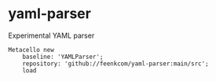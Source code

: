 # yaml-parser
Experimental YAML parser

```
Metacello new
	baseline: 'YAMLParser';
	repository: 'github://feenkcom/yaml-parser:main/src';
	load
```
